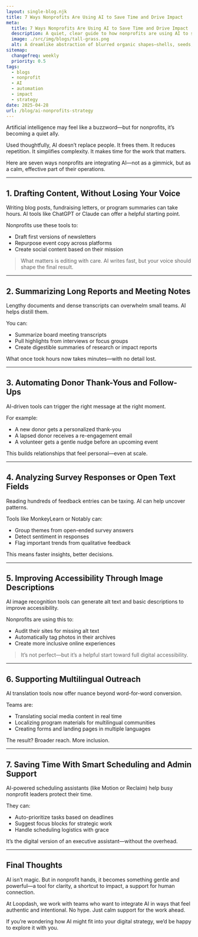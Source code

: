 ```yaml
---
layout: single-blog.njk
title: 7 Ways Nonprofits Are Using AI to Save Time and Drive Impact  
meta:
  title: 7 Ways Nonprofits Are Using AI to Save Time and Drive Impact  
  description: A quiet, clear guide to how nonprofits are using AI to streamline communications, analyze data, write content, and deepen engagement—without losing their voice.  
  image: ./src/img/blogs/tall-grass.png
  alt: A dreamlike abstraction of blurred organic shapes—shells, seeds, wings—rotating gently in a field of ivory and dusk pink, with hand-painted textures and fine pencil lines  
sitemap:
  changefreq: weekly  
  priority: 0.5  
tags:
  - blogs
  - nonprofit  
  - AI  
  - automation  
  - impact  
  - strategy  
date: 2025-04-28  
url: /blog/ai-nonprofits-strategy
---
```


Artificial intelligence may feel like a buzzword—but for nonprofits, it’s becoming a quiet ally.

Used thoughtfully, AI doesn’t replace people. It frees them. It reduces repetition. It simplifies complexity. It makes time for the work that matters.

Here are seven ways nonprofits are integrating AI—not as a gimmick, but as a calm, effective part of their operations.

---

## 1. Drafting Content, Without Losing Your Voice

Writing blog posts, fundraising letters, or program summaries can take hours. AI tools like ChatGPT or Claude can offer a helpful starting point.

Nonprofits use these tools to:
- Draft first versions of newsletters
- Repurpose event copy across platforms
- Create social content based on their mission

> What matters is editing with care. AI writes fast, but your voice should shape the final result.

---

## 2. Summarizing Long Reports and Meeting Notes

Lengthy documents and dense transcripts can overwhelm small teams. AI helps distill them.

You can:
- Summarize board meeting transcripts
- Pull highlights from interviews or focus groups
- Create digestible summaries of research or impact reports

What once took hours now takes minutes—with no detail lost.

---

## 3. Automating Donor Thank-Yous and Follow-Ups

AI-driven tools can trigger the right message at the right moment.

For example:
- A new donor gets a personalized thank-you
- A lapsed donor receives a re-engagement email
- A volunteer gets a gentle nudge before an upcoming event

This builds relationships that feel personal—even at scale.

---

## 4. Analyzing Survey Responses or Open Text Fields

Reading hundreds of feedback entries can be taxing. AI can help uncover patterns.

Tools like MonkeyLearn or Notably can:
- Group themes from open-ended survey answers
- Detect sentiment in responses
- Flag important trends from qualitative feedback

This means faster insights, better decisions.

---

## 5. Improving Accessibility Through Image Descriptions

AI image recognition tools can generate alt text and basic descriptions to improve accessibility.

Nonprofits are using this to:
- Audit their sites for missing alt text
- Automatically tag photos in their archives
- Create more inclusive online experiences

> It’s not perfect—but it’s a helpful start toward full digital accessibility.

---

## 6. Supporting Multilingual Outreach

AI translation tools now offer nuance beyond word-for-word conversion.

Teams are:
- Translating social media content in real time
- Localizing program materials for multilingual communities
- Creating forms and landing pages in multiple languages

The result? Broader reach. More inclusion.

---

## 7. Saving Time With Smart Scheduling and Admin Support

AI-powered scheduling assistants (like Motion or Reclaim) help busy nonprofit leaders protect their time.

They can:
- Auto-prioritize tasks based on deadlines
- Suggest focus blocks for strategic work
- Handle scheduling logistics with grace

It’s the digital version of an executive assistant—without the overhead.

---

## Final Thoughts

AI isn’t magic. But in nonprofit hands, it becomes something gentle and powerful—a tool for clarity, a shortcut to impact, a support for human connection.

At Loopdash, we work with teams who want to integrate AI in ways that feel authentic and intentional. No hype. Just calm support for the work ahead.

If you’re wondering how AI might fit into your digital strategy, we’d be happy to explore it with you.

